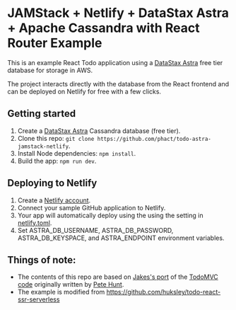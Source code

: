 # JAMStack + Netlify + DataStax Astra + Apache Cassandra with React Router Example

This is an example React Todo application
using a [DataStax Astra](https://astra.datastax.com/register) free tier database for storage in AWS. 

The project interacts directly with the database from the React frontend and can be deployed on Netlify for free with a few clicks.

## Getting started
1. Create a [DataStax Astra](https://astra.datastax.com/register) Cassandra database (free tier).
2. Clone this repo: `git clone https://github.com/phact/todo-astra-jamstack-netlify`.
3. Install Node dependencies: `npm install`.
4. Build the app: `npm run dev`.

## Deploying to Netlify
1. Create a [Netlify account](https://app.netlify.com/signup).
2. Connect your sample GitHub application to Netlify.
3. Your app will automatically deploy using the using the setting in [netlify.toml](netlify.toml).
4. Set ASTRA_DB_USERNAME, ASTRA_DB_PASSWORD, ASTRA_DB_KEYSPACE, and ASTRA_ENDPOINT environment variables.

## Things of note:
 - The contents of this repo are based on [Jakes's port](https://github.com/tjake/todo-astra-react-serverless/) of the [TodoMVC code](https://github.com/tastejs/todomvc/tree/master/examples/react) originally written by [Pete Hunt](https://github.com/petehunt).
 - The example is modified from https://github.com/huksley/todo-react-ssr-serverless

